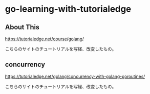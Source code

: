 # go-learning-with-tutorialedge

## About This

https://tutorialedge.net/course/golang/

こちらのサイトのチュートリアルを写経、改変したもの。

## concurrency

https://tutorialedge.net/golang/concurrency-with-golang-goroutines/

こちらのサイトのチュートリアルを写経、改変したもの。
